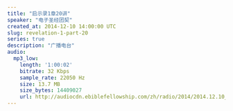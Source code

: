 ```yaml
---
title: "启示录1章20讲"
speaker: "电子圣经团契"
created_at: 2014-12-10 14:00:00 UTC
slug: revelation-1-part-20
series: true
description: "广播电台"
audio:
  mp3_low:
    length: '1:00:02'
    bitrate: 32 Kbps
    sample_rate: 22050 Hz
    size: 13.7 MB
    size_bytes: 14409027
    url: http://audiocdn.ebiblefellowship.com/zh/radio/2014/2014.12.10_EBF_-_Revelation_1_Part_20.mp3
---
```

